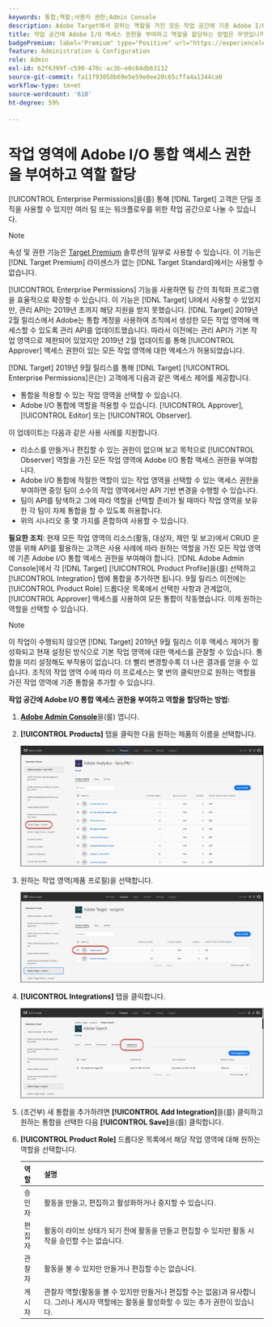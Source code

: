```yaml
---
keywords: 통합;역할;사용자 권한;Admin Console
description: Adobe Target에서 원하는 역할을 가진 모든 작업 공간에 기존 Adobe I/O 통합 액세스 권한을 부여하는 방법을 알아봅니다.
title: 작업 공간에 Adobe I/O 액세스 권한을 부여하고 역할을 할당하는 방법은 무엇입니까?
badgePremium: label="Premium" type="Positive" url="https://experienceleague.adobe.com/docs/target/using/introduction/intro.html?lang=ko#premium newtab=true" tooltip="Target Premium에 포함된 내용을 확인합니다."
feature: Administration & Configuration
role: Admin
exl-id: 62f6399f-c590-470c-ac3b-e0c84db63112
source-git-commit: fa11f93058b69e5e59e0ee20c65cffa4a1344ca0
workflow-type: tm+mt
source-wordcount: '610'
ht-degree: 59%

---
```


# 작업 영역에 Adobe I/O 통합 액세스 권한을 부여하고 역할 할당

[!UICONTROL Enterprise Permissions]을(를) 통해 [!DNL Target] 고객은 단일 조직을 사용할 수 있지만 여러 팀 또는 워크플로우를 위한 작업 공간으로 나눌 수 있습니다.

>[!NOTE]
>
>속성 및 권한 기능은 [Target Premium](/help/main/c-intro/intro.md#premium) 솔루션의 일부로 사용할 수 있습니다. 이 기능은 [!DNL Target Premium] 라이센스가 없는 [!DNL Target Standard]에서는 사용할 수 없습니다.

[!UICONTROL Enterprise Permissions] 기능을 사용하면 팀 간의 최적화 프로그램을 효율적으로 확장할 수 있습니다. 이 기능은 [!DNL Target] UI에서 사용할 수 있었지만, 관리 API는 2019년 초까지 해당 지원을 받지 못했습니다. [!DNL Target] 2019년 2월 릴리스에서 Adobe는 통합 계정을 사용하여 조직에서 생성한 모든 작업 영역에 액세스할 수 있도록 관리 API를 업데이트했습니다. 따라서 이전에는 관리 API가 기본 작업 영역으로 제한되어 있었지만 2019년 2월 업데이트를 통해 [!UICONTROL Approver] 액세스 권한이 있는 모든 작업 영역에 대한 액세스가 허용되었습니다.

[!DNL Target] 2019년 9월 릴리스를 통해 [!DNL Target] [!UICONTROL Enterprise Permissions]은(는) 고객에게 다음과 같은 액세스 제어를 제공합니다.

* 통합을 적용할 수 있는 작업 영역을 선택할 수 있습니다.
* Adobe I/O 통합에 역할을 적용할 수 있습니다. [!UICONTROL Approver], [!UICONTROL Editor] 또는 [!UICONTROL Observer].

이 업데이트는 다음과 같은 사용 사례를 지원합니다.

* 리소스를 만들거나 편집할 수 있는 권한이 없으며 보고 목적으로 [!UICONTROL Observer] 역할을 가진 모든 작업 영역에 Adobe I/O 통합 액세스 권한을 부여합니다.
* Adobe I/O 통합에 적절한 역할이 있는 작업 영역을 선택할 수 있는 액세스 권한을 부여하면 중앙 팀이 소수의 작업 영역에서만 API 기반 변경을 수행할 수 있습니다.
* 팀이 API를 탐색하고 그에 따라 역할을 선택할 준비가 될 때마다 작업 영역을 보유한 각 팀이 자체 통합을 할 수 있도록 허용합니다.
* 위의 시나리오 중 몇 가지를 혼합하여 사용할 수 있습니다.

**필요한 조치**: 현재 모든 작업 영역의 리소스(활동, 대상자, 제안 및 보고)에서 CRUD 운영을 위해 API를 활용하는 고객은 사용 사례에 따라 원하는 역할을 가진 모든 작업 영역에 기존 Adobe I/O 통합 액세스 권한을 부여해야 합니다. [!DNL Adobe Admin Console]에서 각 [!DNL Target] [!UICONTROL Product Profile]을(를) 선택하고 [!UICONTROL Integration] 탭에 통합을 추가하면 됩니다. 9월 릴리스 이전에는 [!UICONTROL Product Role] 드롭다운 목록에서 선택한 사항과 관계없이, [!UICONTROL Approver] 액세스를 사용하여 모든 통합이 작동했습니다. 이제 원하는 역할을 선택할 수 있습니다.

>[!NOTE]
>
>이 작업이 수행되지 않으면 [!DNL Target] 2019년 9월 릴리스 이후 액세스 제어가 활성화되고 현재 설정된 방식으로 기본 작업 영역에 대한 액세스를 관찰할 수 있습니다. 통합을 미리 설정해도 부작용이 없습니다. 더 빨리 변경할수록 더 나은 결과를 얻을 수 있습니다. 조직의 작업 영역 수에 따라 이 프로세스는 몇 번의 클릭만으로 원하는 역할을 가진 작업 영역에 기존 통합을 추가할 수 있습니다.

**작업 공간에 Adobe I/O 통합 액세스 권한을 부여하고 역할을 할당하는 방법:**

1. **[Adobe Admin Console](https://adminconsole.adobe.com)**&#x200B;을(를) 엽니다.

1. **[!UICONTROL Products]** 탭을 클릭한 다음 원하는 제품의 이름을 선택합니다.

   ![Adobe Admin Console에서 제품 선택](/help/main/administrating-target/c-user-management/property-channel/assets/io-choose-product.png)

1. 원하는 작업 영역(제품 프로필)을 선택합니다.

   ![제품 프로필 선택](/help/main/administrating-target/c-user-management/property-channel/assets/io-select-product-profile.png)

1. **[!UICONTROL Integrations]** 탭을 클릭합니다.

   ![통합 탭](/help/main/administrating-target/c-user-management/property-channel/assets/integrations-tab.png)

1. (조건부) 새 통합을 추가하려면 **[!UICONTROL Add Integration]**&#x200B;을(를) 클릭하고 원하는 통합을 선택한 다음 **[!UICONTROL Save]**&#x200B;을(를) 클릭합니다.

1. **[!UICONTROL Product Role]** 드롭다운 목록에서 해당 작업 영역에 대해 원하는 역할을 선택합니다.

   | 역할 | 설명 |
   |--- |--- |
   | 승인자 | 활동을 만들고, 편집하고 활성화하거나 중지할 수 있습니다. |
   | 편집자 | 활동이 라이브 상태가 되기 전에 활동을 만들고 편집할 수 있지만 활동 시작을 승인할 수는 없습니다. |
   | 관찰자 | 활동을 볼 수 있지만 만들거나 편집할 수는 없습니다. |
   | 게시자 | 관찰자 역할(활동을 볼 수 있지만 만들거나 편집할 수는 없음)과 유사합니다. 그러나 게시자 역할에는 활동을 활성화할 수 있는 추가 권한이 있습니다. |
